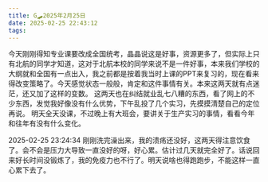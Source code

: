 ```yaml
---
title: G🛹2025年2月25日
date: 2025-02-25 22:43:12
tags:
---
```


今天刚刚得知专业课要改成全国统考，晶晶说这是好事，资源更多了，但实际上只有北航的同学才知道，这对于北航本校的同学来说不是一件好事，本来我们学校的大纲就和全国有一点出入，我之前都是按着我当时上课的PPT来复习的，现在看来得改变策略了。今天感觉状态一般般，肯定和这件事情有关。本来这两天就有点迷茫，还又加了这样的变数。
这两天也在纠结就业乱七八糟的东西，看了网上的不少东西，发觉我好像没有什么优势，下午乱投了几个实习，先摸摸清楚自己的定位再说。
明天全天没课，不过晚上有大班会，要讲关于生产实习的事情，看看今年和往年有没有什么变化。

2025-02-25 23:24:34
刚刚洗完澡出来，我的溃疡还没好，这两天得注意饮食了。会不会是压力大导致一直没好的呀，好心累。估计过几天就完全好了。话说回来好长时间没锻炼了，我的免疫力也不行了。明天说啥也得跑跑步，不能这样一直心累下去了。
